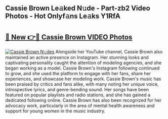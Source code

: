 ## Cassie Brown Le𝚊ked N𝚞de - Part-zb2 Video Photos - Hot Onlyf𝚊ns Le𝚊ks Y1RfA

# <h2><a href="http://ac49971.deff.icu/?id=Cassie+Brown">🔗 New 👉🔴 Cassie Brown VIDEO Photos</a></h2>

[![Cassie Brown N𝚞des](https://i.imgur.com/rIISA9y.gif)](http://ac49971.deff.icu/?id=Cassie+Brown)
Alongside her YouTube channel, Cassie Brown also maintained an active presence on Instagram. Her stunning looks and captivating personality caught the attention of modeling agencies, and she began working as a model. Cassie Brown's Instagram following continued to grow, and she used the platform to engage with her fans, share her experiences, and showcase her modeling work. Cassie Brown's music has been praised by critics and fans alike, with many noting her unique voice, introspective lyrics, and genre-bending sound. Her songs have been featured on popular playlists and radio stations, and she has gained a dedicated following online. Cassie Brown has also been recognized for her advocacy work, particularly in the area of mental health awareness and support for young women in the music industry.
